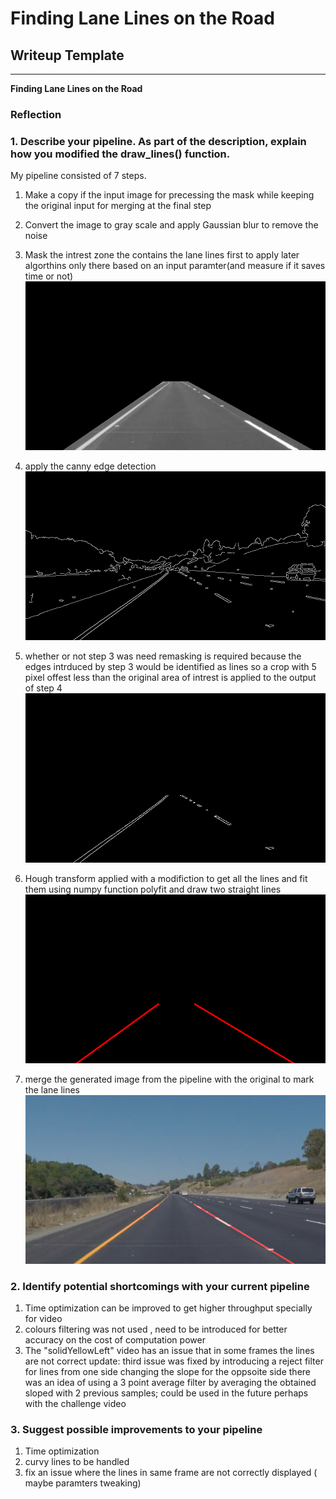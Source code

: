 # **Finding Lane Lines on the Road** 

## Writeup Template

---

**Finding Lane Lines on the Road**


[//]: # (Image References)

[image1]: ./examples/grayscale.jpg "Grayscale"
[image2]: ./debug/solidYellowCurve2_masked.png "croped gray scale"
[image3]: ./debug/solidYellowCurve_canny.png "canny edge applied"
[image4]: ./debug/solidYellowCurve_canny_enha.png "canny edge croped"
[image5]: ./debug/solidYellowCurve_hough.png "hough transform applied"
[image6]: ./test_images_output/solidYellowCurve.png "final output"

### Reflection

### 1. Describe your pipeline. As part of the description, explain how you modified the draw_lines() function.

My pipeline consisted of 7 steps.
1. Make a copy if the input image for precessing the mask while keeping the original input for merging at the final step
2. Convert the image to gray scale and apply Gaussian blur to remove the noise
3. Mask the intrest zone the contains the lane lines first to apply later algorthins only there based on an input paramter(and measure if it saves time or not)
![alt text][image2]
4. apply the canny edge detection 
![alt text][image3]
5. whether or not step 3 was need remasking is required because the edges intrduced by step 3 would be identified as lines so a crop with 5 pixel offest less than the original area of intrest is applied to the output of step 4
![alt text][image4]
6. Hough transform applied with a modifiction to get all the lines and fit them using numpy function polyfit and draw two straight lines
![alt text][image5]

7. merge the generated image from the pipeline with the original to mark the lane lines
![alt text][image6]

### 2. Identify potential shortcomings with your current pipeline


1. Time optimization can be improved to get higher throughput specially for video
2. colours filtering was not used , need to be introduced for better accuracy on the cost of computation power
3. The "solidYellowLeft" video has an issue that in some frames the lines are not correct
update:
third issue was fixed by introducing a reject filter for lines from one side changing the slope for the oppsoite side
there was an idea of using a 3 point average filter by averaging the obtained sloped with 2 previous samples; could be used in the future perhaps with the challenge video


### 3. Suggest possible improvements to your pipeline

1. Time optimization
2. curvy lines to be handled 
3. fix an issue where the lines in same frame are not correctly displayed ( maybe paramters tweaking)
